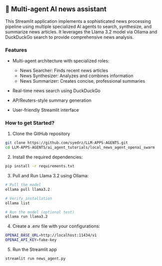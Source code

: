 ## 📰 Multi-agent AI news assistant
This Streamlit application implements a sophisticated news processing pipeline using multiple specialized AI agents to search, synthesize, and summarize news articles. It leverages the Llama 3.2 model via Ollama and DuckDuckGo search to provide comprehensive news analysis.


### Features
- Multi-agent architecture with specialized roles:
    - News Searcher: Finds recent news articles
    - News Synthesizer: Analyzes and combines information
    - News Summarizer: Creates concise, professional summaries

- Real-time news search using DuckDuckGo
- AP/Reuters-style summary generation
- User-friendly Streamlit interface


### How to get Started?

1. Clone the GitHub repository
```bash
git clone https://github.com/syedrz/LLM-APPS-AGENTS.git
cd LLM-APPS-AGENTS/ai_agent_tutorials/local_news_agent_openai_swarm
```

2. Install the required dependencies:

```bash
pip install -r requirements.txt
```

3. Pull and Run Llama 3.2 using Ollama:

```bash
# Pull the model
ollama pull llama3.2

# Verify installation
ollama list

# Run the model (optional test)
ollama run llama3.2
```

4. Create a .env file with your configurations:
```bash
OPENAI_BASE_URL=http://localhost:11434/v1
OPENAI_API_KEY=fake-key 
```
5. Run the Streamlit app
```bash
streamlit run news_agent.py
```